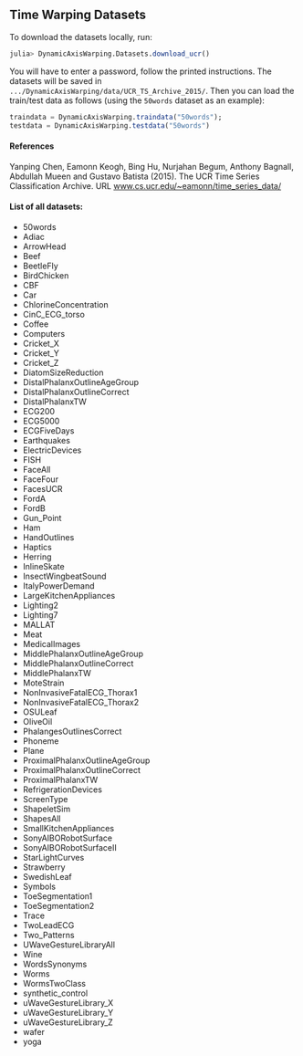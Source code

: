 ## Time Warping Datasets

To download the datasets locally, run:

```julia
julia> DynamicAxisWarping.Datasets.download_ucr()
```

You will have to enter a password, follow the printed instructions. The datasets will be saved in `.../DynamicAxisWarping/data/UCR_TS_Archive_2015/`. Then you can load the train/test data as follows (using the `50words` dataset as an example):

```julia
traindata = DynamicAxisWarping.traindata("50words");
testdata = DynamicAxisWarping.testdata("50words")
```

#### References

Yanping Chen, Eamonn Keogh, Bing Hu, Nurjahan Begum, Anthony Bagnall, Abdullah Mueen and Gustavo Batista (2015). The UCR Time Series Classification Archive. URL www.cs.ucr.edu/~eamonn/time_series_data/

#### List of all datasets:

* 50words
* Adiac
* ArrowHead
* Beef
* BeetleFly
* BirdChicken
* CBF
* Car
* ChlorineConcentration
* CinC_ECG_torso
* Coffee
* Computers
* Cricket_X
* Cricket_Y
* Cricket_Z
* DiatomSizeReduction
* DistalPhalanxOutlineAgeGroup
* DistalPhalanxOutlineCorrect
* DistalPhalanxTW
* ECG200
* ECG5000
* ECGFiveDays
* Earthquakes
* ElectricDevices
* FISH
* FaceAll
* FaceFour
* FacesUCR
* FordA
* FordB
* Gun_Point
* Ham
* HandOutlines
* Haptics
* Herring
* InlineSkate
* InsectWingbeatSound
* ItalyPowerDemand
* LargeKitchenAppliances
* Lighting2
* Lighting7
* MALLAT
* Meat
* MedicalImages
* MiddlePhalanxOutlineAgeGroup
* MiddlePhalanxOutlineCorrect
* MiddlePhalanxTW
* MoteStrain
* NonInvasiveFatalECG_Thorax1
* NonInvasiveFatalECG_Thorax2
* OSULeaf
* OliveOil
* PhalangesOutlinesCorrect
* Phoneme
* Plane
* ProximalPhalanxOutlineAgeGroup
* ProximalPhalanxOutlineCorrect
* ProximalPhalanxTW
* RefrigerationDevices
* ScreenType
* ShapeletSim
* ShapesAll
* SmallKitchenAppliances
* SonyAIBORobotSurface
* SonyAIBORobotSurfaceII
* StarLightCurves
* Strawberry
* SwedishLeaf
* Symbols
* ToeSegmentation1
* ToeSegmentation2
* Trace
* TwoLeadECG
* Two_Patterns
* UWaveGestureLibraryAll
* Wine
* WordsSynonyms
* Worms
* WormsTwoClass
* synthetic_control
* uWaveGestureLibrary_X
* uWaveGestureLibrary_Y
* uWaveGestureLibrary_Z
* wafer
* yoga
